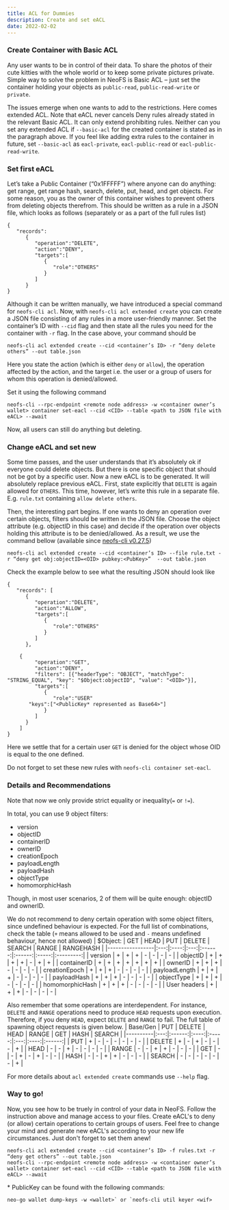 ```yaml
---
title: ACL for Dummies
description: Create and set eACL
date: 2022-02-02
---
```


### Create Container with Basic ACL

Any user wants to be in control of their data. To share the photos of their cute kitties with the whole world or to keep some private pictures private. Simple way to solve the problem in NeoFS is Basic ACL – just set the container holding your objects as `public-read`, `public-read-write` or `private`. 

The issues emerge when one wants to add to the restrictions. Here comes extended ACL. Note that eACL never cancels Deny rules already stated in the relevant Basic ACL. It can only extend prohibiting rules. Neither can you set any extended ACL if `--basic-acl` for the created container is stated as in the paragraph above. If you feel like adding extra rules to the container in future, set `--basic-acl` as `eacl-private`, `eacl-public-read` or `eacl-public-read-write`.

### Set first eACL

Let’s take a Public Container (“0x1FFFFF”) where anyone can do anything: get range, get range hash, search, delete, put, head, and get objects. For some reason, you as the owner of this container wishes to prevent others from deleting objects therefrom. This should be written as a rule in a JSON file, which looks as follows (separately or as a part of the full rules list)

```
{
   "records":
      {
         "operation":"DELETE",
         "action":"DENY",
         "targets":[
            {
               "role":"OTHERS"
            }
         ]
      }
}
```
Although it can be written manually, we have introduced a special command for `neofs-cli acl`. Now, with `neofs-cli acl extended create` you can create a JSON file consisting of any rules in a more user-friendly manner. Set the container’s ID with `--cid` flag and then state all the rules you need for the container with `-r` flag. In the case above, your command should be

```BashSession
neofs-cli acl extended create --cid <container’s ID> -r “deny delete others” --out table.json
```

Here you state the action (which is either `deny` or `allow`), the operation affected by the action, and the target i.e. the user or a group of users for whom this operation is denied/allowed.

Set it using the following command 

```BashSession
neofs-cli --rpc-endpoint <remote node address> -w <container owner’s wallet> container set-eacl --cid <CID> --table <path to JSON file with eACL> --await
```

Now, all users can still do anything but deleting.

### Change eACL and set new

Some time passes, and the user understands that it’s absolutely ok if everyone could delete objects. But there is one specific object that should not be got by a specific user. Now a new eACL is to be generated. It will absolutely replace previous eACL. 
First, state explicitly that `DELETE` is again allowed for `OTHERS`. This time, however, let’s write this rule in a separate file. E.g. `rule.txt` containing `allow delete others`.

Then, the interesting part begins. If one wants to deny an operation over certain objects, filters should be written in the JSON file. Choose the object attribute (e.g. objectID in this case) and decide if the operation over objects holding this attribute is to be denied/allowed. 
As a result, we use the command bellow (available since [neofs-cli v0.27.5](https://github.com/nspcc-dev/neofs-node/releases/tag/v0.27.5))

```BashSession
neofs-cli acl extended create --cid <container’s ID> --file rule.txt -r “deny get obj:objectID=<OID> pubkey:<PubKey>”  --out table.json
```

Check the example below to see what the resulting JSON should look like

```
{
   "records": [
      {
         "operation":"DELETE",
         "action":"ALLOW",
         "targets":[
            {
               "role":"OTHERS"
            }
         ]
      },

    {
         "operation":"GET",
         "action":"DENY",
         "filters": [{"headerType": "OBJECT", "matchType": "STRING_EQUAL", "key": "$Object:objectID", "value": "<OID>"}],
         "targets":[
            {
               "role":"USER"
	   "keys":["<PublicKey* represented as Base64>"]   
            }
         ]
      }
    ]
}

```
Here we settle that for a certain user `GET` is denied for the object whose OID is equal to the one defined. 

Do not forget to set these new rules with `neofs-cli container set-eacl`.

### Details and Recommendations

Note that now we only provide strict equality or inequality(`=` or `!=`).

In total, you can use 9 object filters:
- version
- objectID
- containerID
- ownerID
- creationEpoch
- payloadLength
- payloadHash
- objectType
- homomorphicHash

Though, in most user scenarios, 2 of them will be quite enough: objectID and ownerID.

We do not recommend to deny certain operation with some object filters, since undefined behaviour is expected. For the full list of combinations, check the table (`+` means allowed to be used and `-` means undefined behaviour, hence not allowed)
| $Object:        | GET | HEAD | PUT | DELETE | SEARCH | RANGE | RANGEHASH |
|-----------------|:---:|:----:|:---:|:------:|:------:|:-----:|:---------:|
| version         | +   | +    | +   | -      | -      | -     | -         |
| objectID        | +   | +    | +   | +      | -      | +     | +         |
| containerID     | +   | +    | +   | +      | +      | +     | +         |
| ownerID         | +   | +    | +   | -      | -      | -     | -         |
| creationEpoch   | +   | +    | +   | -      | -      | -     | -         |
| payloadLength   | +   | +    | +   | -      | -      | -     | -         |
| payloadHash     | +   | +    | +   | -      | -      | -     | -         |
| objectType      | +   | +    | +   | -      | -      | -     | -         |
| homomorphicHash | +   | +    | +   | -      | -      | -     | -         |
| User headers    | +   | +    | +   | -      | -      | -     | -         |

Also remember that some operations are interdependent. For instance, `DELETE` and `RANGE` operations need to produce `HEAD` requests upon execution. Therefore, if you deny `HEAD`, expect `DELETE` and `RANGE` to fail. The full table of spawning object requests is given below.
| Base/Gen | PUT | DELETE | HEAD | RANGE | GET | HASH | SEARCH |
|----------|:---:|:------:|:----:|:-----:|:---:|:----:|:------:|
| PUT      | +   | -      | -    | -     | -   | -    | -      |
| DELETE   | +   | -      | +    | -     | -   | -    | +      |
| HEAD     | -   | -      | +    | -     | -   | -    | -      |
| RANGE    | -   | -      | +    | +     | -   | -    | -      |
| GET      | -   | -      | +    | -     | +   | -    | -      |
| HASH     | -   | -      | +    | +     | -   | -    | -      |
| SEARCH   | -   | -      | -    | -     | -   | -    | +      |
 
For more details about `acl extended create` commands use `--help` flag.


### Way to go!

Now, you see how to be truely in control of your data in NeoFS. Follow the instruction above and manage access to your files. Create eACL's to deny (or allow) certain operations to certain groups of users. Feel free to change your mind and generate new eACL's according to your new life circumstances. Just don't forget to set them anew!

```BashSession
neofs-cli acl extended create --cid <container’s ID> -f rules.txt -r “deny get others” --out table.json
neofs-cli --rpc-endpoint <remote node address> -w <container owner’s wallet> container set-eacl --cid <CID> --table <path to JSON file with eACL> --await
```


\* PublicKey can be found with the following commands:
```BashSession
neo-go wallet dump-keys -w <wallet>` or `neofs-cli util keyer <wif>
```
